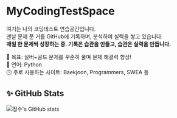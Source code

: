 # MyCodingTestSpace

여기는 나의 코딩테스트 연습공간입니다.  
맨날 문제 푼 거를 GitHub에 기록하며, 분석하여 실력을 쌓고 있습니다.  
**매일 한 문제씩 성장하는 중. 기록은 습관을 만들고, 습관은 실력을 만듭니다.**

🧠 목표: 실버~골드 문제를 꾸준히 풀며 문제 해결력 향상!  
📘 언어: Python  
🕒 주로 사용하는 사이트: Baekjoon, Programmers, SWEA 등  


## ✨ GitHub Stats

![정수's GitHub stats](https://github-readme-stats.vercel.app/api?username=dlwjdtn1112&show_icons=true&theme=default)


